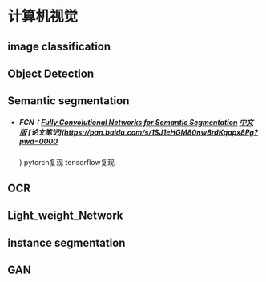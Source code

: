 #  计算机视觉





## image classification







## Object Detection







##  Semantic segmentation

- ##### **FCN**：[Fully Convolutional Networks for Semantic Segmentation](https://arxiv.org/abs/1411.4038)  [中文版](https://www.cnblogs.com/xuanxufeng/p/6249834.html)  [论文笔记](https://pan.baidu.com/s/1SJ1eHGM80nw8rdKqapx8Pg?pwd=0000 
   )  pytorch复现   tensorflow复现







## OCR





## Light_weight_Network



## instance segmentation



## GAN




